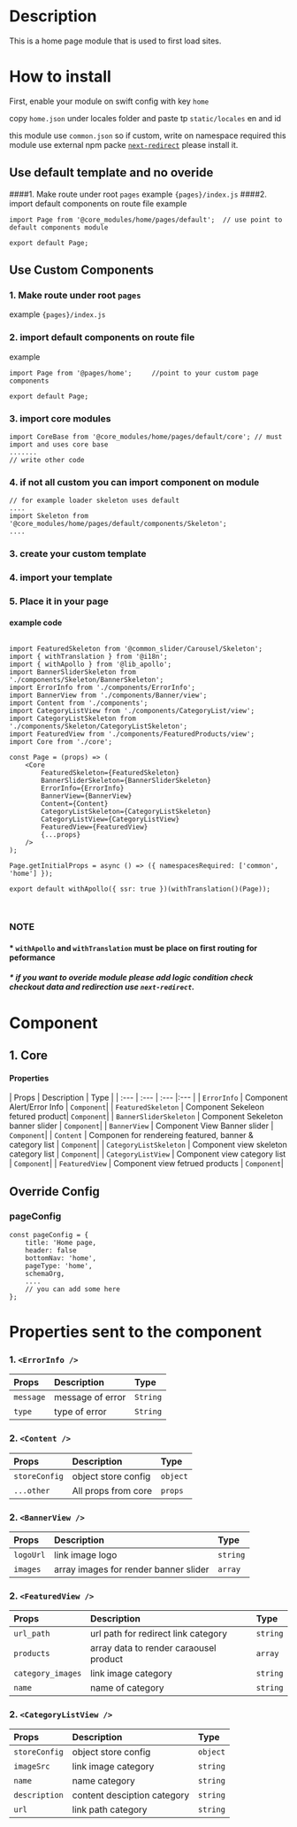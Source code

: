 # Description

This is a home page module that is used to first load sites.

# How to install
First, enable your module on swift config with key ````home````

copy `home.json` under locales folder and paste tp `static/locales` en and id

this module use `common.json` so if custom, write on namespace required
this module use external npm packe [`next-redirect`](https://www.npmjs.com/package/next-redirect) please install it.


## Use default template and no overide
####1. Make route under root `pages` 
example `{pages}/index.js`
####2. import default components on route file 
example

```node
import Page from '@core_modules/home/pages/default';  // use point to default components module

export default Page;

```


## Use Custom Components

### 1. Make route under root `pages` 
example `{pages}/index.js`
### 2. import default components on route file 
example

```node
import Page from '@pages/home';     //point to your custom page components

export default Page;

```

### 3. import core modules
```node
import CoreBase from '@core_modules/home/pages/default/core'; // must import and uses core base
....... 
// write other code
```

### 4. if not all custom you can import component on module

```node
// for example loader skeleton uses default
....
import Skeleton from '@core_modules/home/pages/default/components/Skeleton';
....

```

### 3. create your custom template
### 4. import your template
### 5. Place it in your page
#### example code


```node

import FeaturedSkeleton from '@common_slider/Carousel/Skeleton';
import { withTranslation } from '@i18n';
import { withApollo } from '@lib_apollo';
import BannerSliderSkeleton from './components/Skeleton/BannerSkeleton';
import ErrorInfo from './components/ErrorInfo';
import BannerView from './components/Banner/view';
import Content from './components';
import CategoryListView from './components/CategoryList/view';
import CategoryListSkeleton from './components/Skeleton/CategoryListSkeleton';
import FeaturedView from './components/FeaturedProducts/view';
import Core from './core';

const Page = (props) => (
    <Core
        FeaturedSkeleton={FeaturedSkeleton}
        BannerSliderSkeleton={BannerSliderSkeleton}
        ErrorInfo={ErrorInfo}
        BannerView={BannerView}
        Content={Content}
        CategoryListSkeleton={CategoryListSkeleton}
        CategoryListView={CategoryListView}
        FeaturedView={FeaturedView}
        {...props}
    />
);

Page.getInitialProps = async () => ({ namespacesRequired: ['common', 'home'] });

export default withApollo({ ssr: true })(withTranslation()(Page));



```

### NOTE
#### * `withApollo` and `withTranslation` must be place on first routing for peformance
##### * if you want to overide module please add logic condition check checkout data and redirection use `next-redirect`. 


# Component

## 1. Core
#### Properties
| Props       | Description | Type |
| :---        | :---     | :---        |:---  |
| `ErrorInfo`  |  Component Alert/Error Info     | `Component`|
| `FeaturedSkeleton`  |  Component Sekeleon fetured product| `Component`|
| `BannerSliderSkeleton`  |  Component Sekeleton banner slider   | `Component`|
| `BannerView`  |   Component View Banner slider   | `Component`|
| `Content`  |   Componen for rendereing featured, banner & category list    | `Component`|
| `CategoryListSkeleton`  |  Component view skeleton category list    | `Component`|
| `CategoryListView`  | Component view category list     | `Component`|
| `FeaturedView`  |  Component view fetrued products   | `Component`|

## Override Config
### pageConfig

```node
const pageConfig = {
    title: 'Home page,
    header: false
    bottomNav: 'home',
    pageType: 'home',
    schemaOrg,
    ....
    // you can add some here
};
```

# Properties sent to the component

### 1. `<ErrorInfo />`
| Props       | Description | Type |
| :---        | :---        |:---  |
| `message`     |  message of error      | `String`|
| `type`        |  type of error      | `String`|

### 2. `<Content />`
| Props       | Description | Type |
| :---        | :---        |:---  |
| `storeConfig`     |  object store config     | `object`|
| `...other`     |  All props from core      | `props`|

### 2. `<BannerView />`
| Props       | Description | Type |
| :---        | :---        |:---  |
|`logoUrl`| link image logo | `string`|
|`images`| array images for render banner slider | `array`|

### 2. `<FeaturedView />`
| Props       | Description | Type |
| :---        | :---        |:---  |
|`url_path`| url path for redirect link category | `string`|
|`products`| array data to render caraousel product | `array`|
|`category_images`| link image category | `string`|
|`name`| name of category | `string`|

### 2. `<CategoryListView />`
| Props       | Description | Type |
| :---        | :---        |:---  |
|`storeConfig`| object store config  | `object`|
|`imageSrc`| link image category | `string`|
|`name`| name category | `string`|
|`description`| content desciption category| `string`|
|`url`| link path category | `string`|



